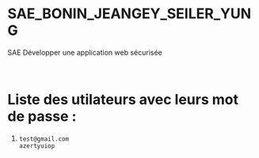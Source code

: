 # SAE_BONIN_JEANGEY_SEILER_YUNG
SAE Développer une application web sécurisée 

<br>

# Liste des utilateurs avec leurs mot de passe :
 1.     test@gmail.com  
        azertyuiop